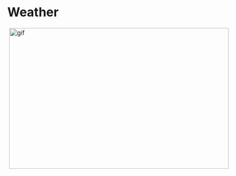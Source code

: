 # Weather
<p><img align="right" alt="gif" src="https://user-images.githubusercontent.com/108582380/188224917-709c121f-6ceb-49f8-927a-b21d873f6ba8.gif" width="500" height="320"/></p>
